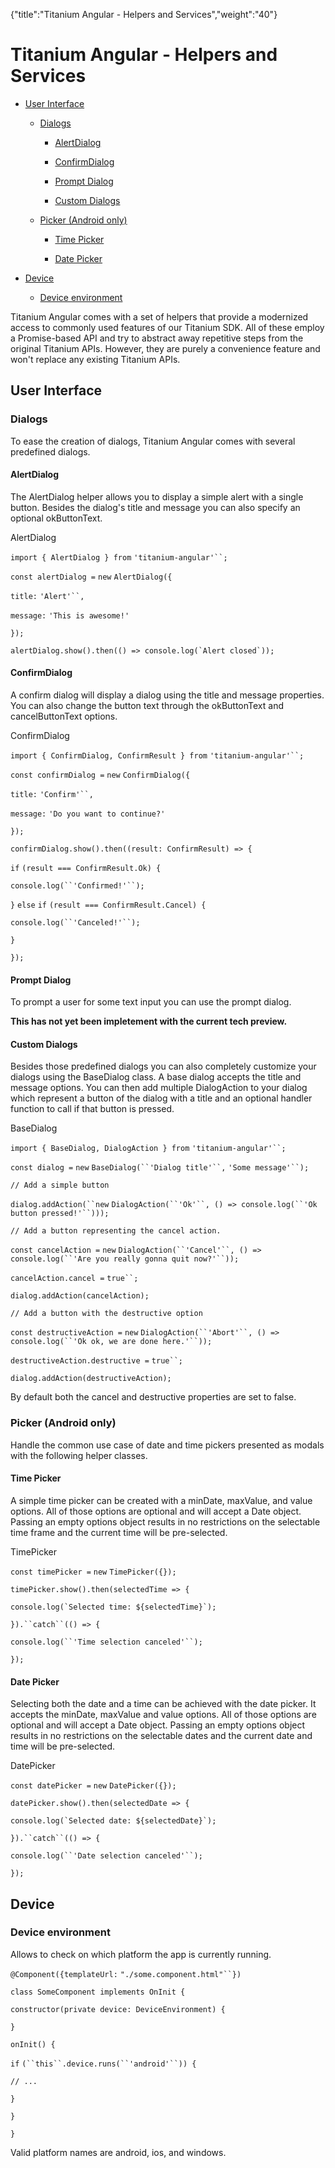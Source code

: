 {"title":"Titanium Angular - Helpers and Services","weight":"40"} 

# Titanium Angular - Helpers and Services

*   [User Interface](#UserInterface)
    
    *   [Dialogs](#Dialogs)
        
        *   [AlertDialog](#AlertDialog)
            
        *   [ConfirmDialog](#ConfirmDialog)
            
        *   [Prompt Dialog](#PromptDialog)
            
        *   [Custom Dialogs](#CustomDialogs)
            
    *   [Picker (Android only)](#Picker(Androidonly))
        
        *   [Time Picker](#TimePicker)
            
        *   [Date Picker](#DatePicker)
            
*   [Device](#Device)
    
    *   [Device environment](#Deviceenvironment)
        

Titanium Angular comes with a set of helpers that provide a modernized access to commonly used features of our Titanium SDK. All of these employ a Promise-based API and try to abstract away repetitive steps from the original Titanium APIs. However, they are purely a convenience feature and won't replace any existing Titanium APIs.

## User Interface

### Dialogs

To ease the creation of dialogs, Titanium Angular comes with several predefined dialogs.

#### AlertDialog

The AlertDialog helper allows you to display a simple alert with a single button. Besides the dialog's title and message you can also specify an optional okButtonText.

AlertDialog

`import { AlertDialog } from` `'titanium-angular'``;`

`const alertDialog =` `new` `AlertDialog({`

`title:` `'Alert'``,`

`message:` `'This is awesome!'`

`});`

``alertDialog.show().then(() => console.log(`Alert closed`));``

#### ConfirmDialog

A confirm dialog will display a dialog using the title and message properties. You can also change the button text through the okButtonText and cancelButtonText options.

ConfirmDialog

`import { ConfirmDialog, ConfirmResult } from` `'titanium-angular'``;`

`const confirmDialog =` `new` `ConfirmDialog({`

`title:` `'Confirm'``,`

`message:` `'Do you want to continue?'`

`});`

`confirmDialog.show().then((result: ConfirmResult) => {`

`if` `(result === ConfirmResult.Ok) {`

`console.log(``'Confirmed!'``);`

`}` `else`  `if` `(result === ConfirmResult.Cancel) {`

`console.log(``'Canceled!'``);`

`}`

`});`

#### Prompt Dialog

To prompt a user for some text input you can use the prompt dialog.

**This has not yet been impletement with the current tech preview.**

#### Custom Dialogs

Besides those predefined dialogs you can also completely customize your dialogs using the BaseDialog class. A base dialog accepts the title and message options. You can then add multiple DialogAction to your dialog which represent a button of the dialog with a title and an optional handler function to call if that button is pressed.

BaseDialog

`import { BaseDialog, DialogAction } from` `'titanium-angular'``;`

`const dialog =` `new` `BaseDialog(``'Dialog title'``,` `'Some message'``);`

`// Add a simple button`

`dialog.addAction(``new` `DialogAction(``'Ok'``, () => console.log(``'Ok button pressed!'``)));`

`// Add a button representing the cancel action.`

`const cancelAction =` `new` `DialogAction(``'Cancel'``, () => console.log(``'Are you really gonna quit now?'``));`

`cancelAction.cancel =` `true``;`

`dialog.addAction(cancelAction);`

`// Add a button with the destructive option`

`const destructiveAction =` `new` `DialogAction(``'Abort'``, () => console.log(``'Ok ok, we are done here.'``));`

`destructiveAction.destructive =` `true``;`

`dialog.addAction(destructiveAction);`

By default both the cancel and destructive properties are set to false.

### Picker (Android only)

Handle the common use case of date and time pickers presented as modals with the following helper classes.

#### Time Picker

A simple time picker can be created with a minDate, maxValue, and value options. All of those options are optional and will accept a Date object. Passing an empty options object results in no restrictions on the selectable time frame and the current time will be pre-selected.

TimePicker

`const timePicker =` `new` `TimePicker({});`

`timePicker.show().then(selectedTime => {`

``console.log(`Selected time: ${selectedTime}`);``

`}).``catch``(() => {`

`console.log(``'Time selection canceled'``);`

`});`

#### Date Picker

Selecting both the date and a time can be achieved with the date picker. It accepts the minDate, maxValue and value options. All of those options are optional and will accept a Date object. Passing an empty options object results in no restrictions on the selectable dates and the current date and time will be pre-selected.

DatePicker

`const datePicker =` `new` `DatePicker({});`

`datePicker.show().then(selectedDate => {`

``console.log(`Selected date: ${selectedDate}`);``

`}).``catch``(() => {`

`console.log(``'Date selection canceled'``);`

`});`

## Device

### Device environment

Allows to check on which platform the app is currently running.

`@Component({templateUrl:` `"./some.component.html"``})`

`class SomeComponent implements OnInit {`

`constructor(private device: DeviceEnvironment) {`

`}`

`onInit() {`

`if` `(``this``.device.runs(``'android'``)) {`

`// ...`

`}`

`}`

`}`

Valid platform names are android, ios, and windows.